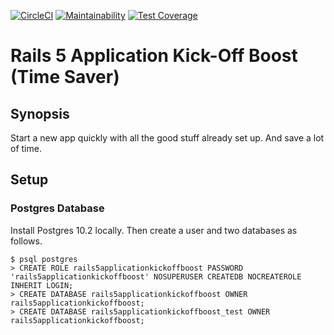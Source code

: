 [![CircleCI](https://circleci.com/gh/strehlst/rails-5-application-kick-off-boost/tree/master.svg?style=shield)](https://circleci.com/gh/strehlst/rails-5-application-kick-off-boost/tree/master)  [![Maintainability](https://api.codeclimate.com/v1/badges/76b812c3334a3c753fe1/maintainability)](https://codeclimate.com/github/strehlst/rails-5-application-kick-off-boost/maintainability)  [![Test Coverage](https://api.codeclimate.com/v1/badges/76b812c3334a3c753fe1/test_coverage)](https://codeclimate.com/github/strehlst/rails-5-application-kick-off-boost/test_coverage)
# Rails 5 Application Kick-Off Boost (Time Saver)

## Synopsis
Start a new app quickly with all the good stuff already set up. And save a lot of time.

## Setup
### Postgres Database
Install Postgres 10.2 locally. Then create a user and two databases as follows.

```
$ psql postgres
> CREATE ROLE rails5applicationkickoffboost PASSWORD 'rails5applicationkickoffboost' NOSUPERUSER CREATEDB NOCREATEROLE INHERIT LOGIN;
> CREATE DATABASE rails5applicationkickoffboost OWNER rails5applicationkickoffboost;
> CREATE DATABASE rails5applicationkickoffboost_test OWNER rails5applicationkickoffboost;
```
